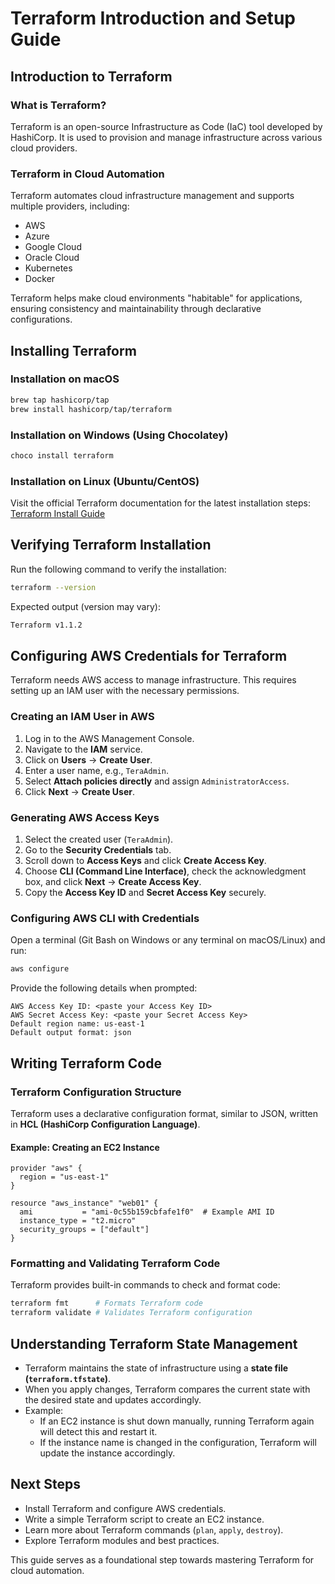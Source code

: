 # Terraform Introduction and Setup Guide

## Introduction to Terraform

### What is Terraform?
Terraform is an open-source Infrastructure as Code (IaC) tool developed by HashiCorp. It is used to provision and manage infrastructure across various cloud providers.

### Terraform in Cloud Automation
Terraform automates cloud infrastructure management and supports multiple providers, including:
- AWS
- Azure
- Google Cloud
- Oracle Cloud
- Kubernetes
- Docker

Terraform helps make cloud environments "habitable" for applications, ensuring consistency and maintainability through declarative configurations.

## Installing Terraform

### Installation on macOS
```sh
brew tap hashicorp/tap
brew install hashicorp/tap/terraform
```

### Installation on Windows (Using Chocolatey)
```sh
choco install terraform
```

### Installation on Linux (Ubuntu/CentOS)
Visit the official Terraform documentation for the latest installation steps: [Terraform Install Guide](https://developer.hashicorp.com/terraform/tutorials/aws-get-started/install-cli)

## Verifying Terraform Installation
Run the following command to verify the installation:
```sh
terraform --version
```
Expected output (version may vary):
```sh
Terraform v1.1.2
```

## Configuring AWS Credentials for Terraform
Terraform needs AWS access to manage infrastructure. This requires setting up an IAM user with the necessary permissions.

### Creating an IAM User in AWS
1. Log in to the AWS Management Console.
2. Navigate to the **IAM** service.
3. Click on **Users** → **Create User**.
4. Enter a user name, e.g., `TeraAdmin`.
5. Select **Attach policies directly** and assign `AdministratorAccess`.
6. Click **Next** → **Create User**.

### Generating AWS Access Keys
1. Select the created user (`TeraAdmin`).
2. Go to the **Security Credentials** tab.
3. Scroll down to **Access Keys** and click **Create Access Key**.
4. Choose **CLI (Command Line Interface)**, check the acknowledgment box, and click **Next** → **Create Access Key**.
5. Copy the **Access Key ID** and **Secret Access Key** securely.

### Configuring AWS CLI with Credentials
Open a terminal (Git Bash on Windows or any terminal on macOS/Linux) and run:
```sh
aws configure
```
Provide the following details when prompted:
```
AWS Access Key ID: <paste your Access Key ID>
AWS Secret Access Key: <paste your Secret Access Key>
Default region name: us-east-1
Default output format: json
```

## Writing Terraform Code

### Terraform Configuration Structure
Terraform uses a declarative configuration format, similar to JSON, written in **HCL (HashiCorp Configuration Language)**.

#### Example: Creating an EC2 Instance
```hcl
provider "aws" {
  region = "us-east-1"
}

resource "aws_instance" "web01" {
  ami           = "ami-0c55b159cbfafe1f0"  # Example AMI ID
  instance_type = "t2.micro"
  security_groups = ["default"]
}
```

### Formatting and Validating Terraform Code
Terraform provides built-in commands to check and format code:
```sh
terraform fmt      # Formats Terraform code
terraform validate # Validates Terraform configuration
```

## Understanding Terraform State Management
- Terraform maintains the state of infrastructure using a **state file (`terraform.tfstate`)**.
- When you apply changes, Terraform compares the current state with the desired state and updates accordingly.
- Example:
  - If an EC2 instance is shut down manually, running Terraform again will detect this and restart it.
  - If the instance name is changed in the configuration, Terraform will update the instance accordingly.

## Next Steps
- Install Terraform and configure AWS credentials.
- Write a simple Terraform script to create an EC2 instance.
- Learn more about Terraform commands (`plan`, `apply`, `destroy`).
- Explore Terraform modules and best practices.

This guide serves as a foundational step towards mastering Terraform for cloud automation.

